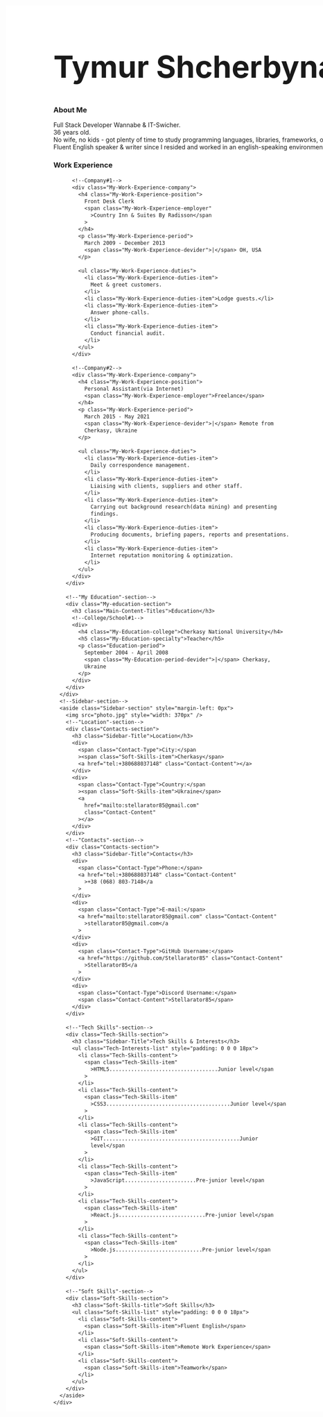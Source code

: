 <html lang="en">
  <head>
    <meta charset="UTF-8" />
    <meta http-equiv="X-UA-Compatible" content="IE=edge" />
    <meta name="viewport" content="width=device-width, initial-scale=1.0" />
    <title>Tymur Shcherbyna Curriculum Vitae</title>
    <link rel="preconnect" href="https://fonts.gstatic.com" />
    <link
      href="https://fonts.googleapis.com/css2?family=Montserrat:wght@400;700&display=swap"
      rel="stylesheet"
    />
    <link rel="stylesheet" href="style.css" />
  </head>
  <body>
    <!--Main section-->
    <div class="Main-section" style="display: flex; flex-direction: row-reverse; width: 1200px; background-color: #fff; margin: 40px auto">
      <!--Main content section-->
      <div class="Main-Content-section">
        <div class="About-Me-section">
          <!--"About Me"-section-->
          <div>
            <h1 class="about-me-name" style="font-size: 70px">Tymur Shcherbyna</h1>
            <h3 class="Main-Content-Titles">About Me</h3>
            <p class="about-me-text">
              Full Stack Developer Wannabe & IT-Swicher.<br />
              36 years old.<br />
              No wife, no kids - got plenty of time to study programming
              languages, libraries, frameworks, other necessary
              IT-technologies.<br />
              Fluent English speaker & writer since I resided and worked in an
              english-speaking environment for 5 years. Also have 5 years
              experience of remote work via internet.
            </p>
          </div>
        </div>
        <!--"My Work Experience"-section-->
        <div class="My-Work-Experience-section">
          <h3 class="Main-Content-Titles">Work Experience</h3>

          <!--Company#1-->
          <div class="My-Work-Experience-company">
            <h4 class="My-Work-Experience-position">
              Front Desk Clerk
              <span class="My-Work-Experience-employer"
                >Country Inn & Suites By Radisson</span
              >
            </h4>
            <p class="My-Work-Experience-period">
              March 2009 - December 2013
              <span class="My-Work-Experience-devider">|</span> OH, USA
            </p>

            <ul class="My-Work-Experience-duties">
              <li class="My-Work-Experience-duties-item">
                Meet & greet customers.
              </li>
              <li class="My-Work-Experience-duties-item">Lodge guests.</li>
              <li class="My-Work-Experience-duties-item">
                Answer phone-calls.
              </li>
              <li class="My-Work-Experience-duties-item">
                Conduct financial audit.
              </li>
            </ul>
          </div>

          <!--Company#2-->
          <div class="My-Work-Experience-company">
            <h4 class="My-Work-Experience-position">
              Personal Assistant(via Internet)
              <span class="My-Work-Experience-employer">Freelance</span>
            </h4>
            <p class="My-Work-Experience-period">
              March 2015 - May 2021
              <span class="My-Work-Experience-devider">|</span> Remote from
              Cherkasy, Ukraine
            </p>

            <ul class="My-Work-Experience-duties">
              <li class="My-Work-Experience-duties-item">
                Daily correspondence management.
              </li>
              <li class="My-Work-Experience-duties-item">
                Liaising with clients, suppliers and other staff.
              </li>
              <li class="My-Work-Experience-duties-item">
                Carrying out background research(data mining) and presenting
                findings.
              </li>
              <li class="My-Work-Experience-duties-item">
                Producing documents, briefing papers, reports and presentations.
              </li>
              <li class="My-Work-Experience-duties-item">
                Internet reputation monitoring & optimization.
              </li>
            </ul>
          </div>
        </div>

        <!--"My Education"-section-->
        <div class="My-education-section">
          <h3 class="Main-Content-Titles">Education</h3>
          <!--College/School#1-->
          <div>
            <h4 class="My-Education-college">Cherkasy National University</h4>
            <h5 class="My-Education-specialty">Teacher</h5>
            <p class="Education-period">
              September 2004 - April 2008
              <span class="My-Education-period-devider">|</span> Cherkasy,
              Ukraine
            </p>
          </div>
        </div>
      </div>
      <!--Sidebar-section-->
      <aside class="Sidebar-section" style="margin-left: 0px">
        <img src="photo.jpg" style="width: 370px" />
        <!--"Location"-section-->
        <div class="Contacts-section">
          <h3 class="Sidebar-Title">Location</h3>
          <div>
            <span class="Contact-Type">City:</span
            ><span class="Soft-Skills-item">Cherkasy</span>
            <a href="tel:+380688037148" class="Contact-Content"></a>
          </div>
          <div>
            <span class="Contact-Type">Country:</span
            ><span class="Soft-Skills-item">Ukraine</span>
            <a
              href="mailto:stellarator85@gmail.com"
              class="Contact-Content"
            ></a>
          </div>
        </div>
        <!--"Contacts"-section-->
        <div class="Contacts-section">
          <h3 class="Sidebar-Title">Contacts</h3>
          <div>
            <span class="Contact-Type">Phone:</span>
            <a href="tel:+380688037148" class="Contact-Content"
              >+38 (068) 803-7148</a
            >
          </div>
          <div>
            <span class="Contact-Type">E-mail:</span>
            <a href="mailto:stellarator85@gmail.com" class="Contact-Content"
              >stellarator85@gmail.com</a
            >
          </div>
          <div>
            <span class="Contact-Type">GitHub Username:</span>
            <a href="https://github.com/Stellarator85" class="Contact-Content"
              >Stellarator85</a
            >
          </div>
          <div>
            <span class="Contact-Type">Discord Username:</span>
            <span class="Contact-Content">Stellarator85</span>
          </div>
        </div>

        <!--"Tech Skills"-section-->
        <div class="Tech-Skills-section">
          <h3 class="Sidebar-Title">Tech Skills & Interests</h3>
          <ul class="Tech-Interests-list" style="padding: 0 0 0 18px">
            <li class="Tech-Skills-content">
              <span class="Tech-Skills-item"
                >HTML5...................................Junior level</span
              >
            </li>
            <li class="Tech-Skills-content">
              <span class="Tech-Skills-item"
                >CSS3........................................Junior level</span
              >
            </li>
            <li class="Tech-Skills-content">
              <span class="Tech-Skills-item"
                >GIT............................................Junior
                level</span
              >
            </li>
            <li class="Tech-Skills-content">
              <span class="Tech-Skills-item"
                >JavaScript.......................Pre-junior level</span
              >
            </li>
            <li class="Tech-Skills-content">
              <span class="Tech-Skills-item"
                >React.js............................Pre-junior level</span
              >
            </li>
            <li class="Tech-Skills-content">
              <span class="Tech-Skills-item"
                >Node.js............................Pre-junior level</span
              >
            </li>
          </ul>
        </div>

        <!--"Soft Skills"-section-->
        <div class="Soft-Skills-section">
          <h3 class="Soft-Skills-title">Soft Skills</h3>
          <ul class="Soft-Skills-list" style="padding: 0 0 0 18px">
            <li class="Soft-Skills-content">
              <span class="Soft-Skills-item">Fluent English</span>
            </li>
            <li class="Soft-Skills-content">
              <span class="Soft-Skills-item">Remote Work Experience</span>
            </li>
            <li class="Soft-Skills-content">
              <span class="Soft-Skills-item">Teamwork</span>
            </li>
          </ul>
        </div>
      </aside>
    </div>
  </body>
</html>
